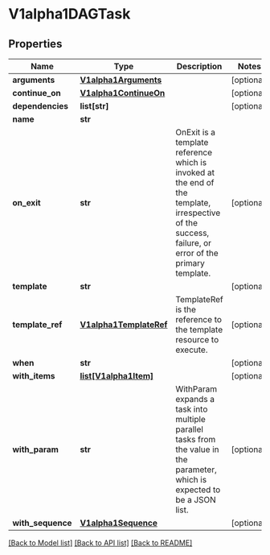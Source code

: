 # V1alpha1DAGTask

## Properties
Name | Type | Description | Notes
------------ | ------------- | ------------- | -------------
**arguments** | [**V1alpha1Arguments**](V1alpha1Arguments.md) |  | [optional] 
**continue_on** | [**V1alpha1ContinueOn**](V1alpha1ContinueOn.md) |  | [optional] 
**dependencies** | **list[str]** |  | [optional] 
**name** | **str** |  | 
**on_exit** | **str** | OnExit is a template reference which is invoked at the end of the template, irrespective of the success, failure, or error of the primary template. | [optional] 
**template** | **str** |  | [optional] 
**template_ref** | [**V1alpha1TemplateRef**](V1alpha1TemplateRef.md) | TemplateRef is the reference to the template resource to execute. | [optional] 
**when** | **str** |  | [optional] 
**with_items** | [**list[V1alpha1Item]**](V1alpha1Item.md) |  | [optional] 
**with_param** | **str** | WithParam expands a task into multiple parallel tasks from the value in the parameter, which is expected to be a JSON list. | [optional] 
**with_sequence** | [**V1alpha1Sequence**](V1alpha1Sequence.md) |  | [optional] 

[[Back to Model list]](../README.md#documentation-for-models) [[Back to API list]](../README.md#documentation-for-api-endpoints) [[Back to README]](../README.md)


